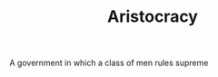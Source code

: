 ---
title: Aristocracy
letter: A
permalink: "/definitions/aristocracy.html"
body: A government in which a class of men rules supreme
published_at: '2018-07-07'
layout: post
---